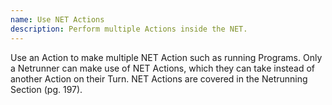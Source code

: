 ```yaml
---
name: Use NET Actions
description: Perform multiple Actions inside the NET.
---
```


Use an Action to make multiple NET Action such as
running Programs. Only a Netrunner can make use of
NET Actions, which they can take instead of another
Action on their Turn. NET Actions are covered in the
Netrunning Section (pg. 197).



